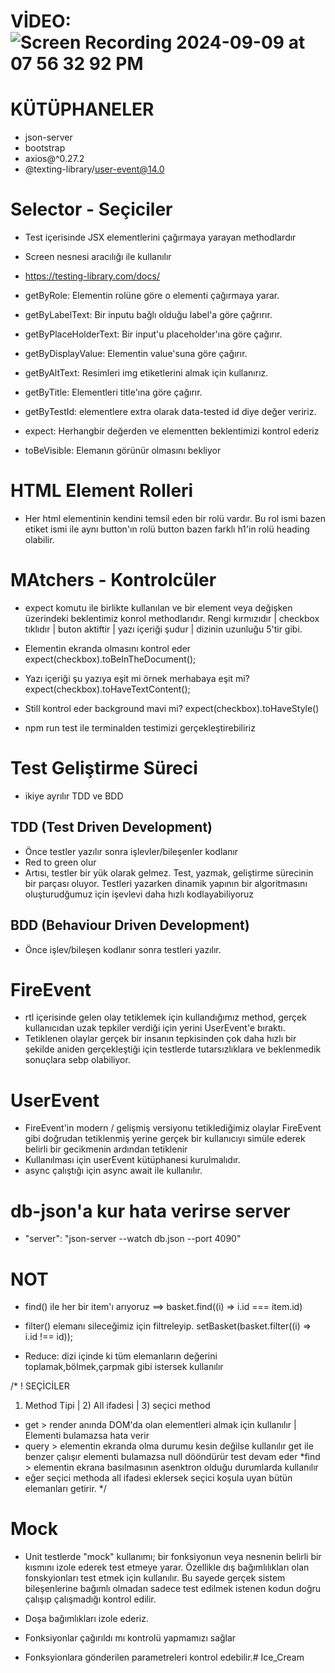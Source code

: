 # VİDEO: ![Screen Recording 2024-09-09 at 07 56 32 92 PM](https://github.com/user-attachments/assets/9add1f75-c3be-4631-b77e-e7cea5925e6a)


# KÜTÜPHANELER
- json-server
- bootstrap
- axios@^0.27.2
- @texting-library/user-event@14.0

# Selector - Seçiciler

- Test içerisinde JSX elementlerini çağırmaya yarayan methodlardır
- Screen nesnesi aracılığı ile kullanılır
- https://testing-library.com/docs/

- getByRole: Elementin rolüne göre o elementi çağırmaya yarar.
- getByLabelText: Bir inputu bağlı olduğu label'a göre çağrırır.
- getByPlaceHolderText: Bir input'u placeholder'ına göre çağırır.
- getByDisplayValue: Elementin value'suna göre çağırır.
- getByAltText: Resimleri img etiketlerini almak için kullanırız.
- getByTitle: Elementleri title'ına göre çağırır.
- getByTestId: elementlere extra olarak data-tested id diye değer veririz.
- expect: Herhangbir değerden ve elementten beklentimizi kontrol ederiz
- toBeVisible: Elemanın görünür olmasını bekliyor 

# HTML Element Rolleri

- Her html elementinin kendini temsil eden bir rolü vardır. Bu rol ismi bazen etiket  ismi ile aynı button'ın rolü button bazen farklı h1'in rolü heading olabilir.

# MAtchers - Kontrolcüler
- expect komutu ile birlikte kullanılan ve bir element veya değişken üzerindeki beklentimiz konrol methodlarıdır. Rengi kırmızıdır | checkbox tıklıdır | buton aktiftir | yazı içeriği şudur | dizinin uzunluğu 5'tir gibi.

- Elementin ekranda olmasını kontrol eder
   expect(checkbox).toBeInTheDocument();

- Yazı içeriği şu yazıya eşit mi örnek merhabaya eşit mi?
    expect(checkbox).toHaveTextContent();

- Still kontrol eder background mavi mi?
    expect(checkbox).toHaveStyle()

- npm run test ile terminalden testimizi gerçekleştirebiliriz

# Test Geliştirme Süreci
- ikiye ayrılır TDD ve BDD

## TDD (Test Driven Development)
- Önce testler yazılır sonra işlevler/bileşenler kodlanır
- Red to green olur
- Artısı, testler bir yük olarak gelmez. Test, yazmak, geliştirme sürecinin bir parçası oluyor. Testleri yazarken dinamik yapının bir algoritmasını oluşturudğumuz için işevlevi daha hızlı kodlayabiliyoruz

## BDD (Behaviour Driven Development)
- Önce işlev/bileşen kodlanır sonra testleri yazılır.

# FireEvent
- rtl içerisinde gelen olay tetiklemek için kullandığımız method, gerçek kullanıcıdan uzak tepkiler verdiği için yerini UserEvent'e bıraktı.
- Tetiklenen olaylar gerçek bir insanın tepkisinden çok daha hızlı bir şekilde aniden gerçekleştiği için testlerde tutarsızlıklara ve beklenmedik sonuçlara sebp olabiliyor.

# UserEvent

- FireEvent'in modern / gelişmiş versiyonu tetiklediğimiz olaylar FireEvent gibi doğrudan tetiklenmiş yerine gerçek bir kullanıcıyı simüle ederek belirli bir gecikmenin ardından tetiklenir
- Kullanılması için userEvent kütüphanesi kurulmalıdır.
- async çalıştığı için async await ile kullanılır.


# db-json'a kur hata verirse server
- "server": "json-server --watch db.json --port 4090"

# NOT
- find() ile her bir item'ı arıyoruz ==> basket.find((i) => i.id === item.id)
- filter() elemanı sileceğimiz için filtreleyip. setBasket(basket.filter((i) => i.id !== id));

- Reduce: dizi içinde ki tüm elemanların değerini toplamak,bölmek,çarpmak gibi istersek kullanılır


/*
! SEÇİCİLER

1) Method Tipi | 2) All ifadesi | 3) seçici method

* get > render anında DOM'da olan elementleri almak için kullanılır | Elementi bulamazsa hata verir
* query > elementin ekranda olma durumu kesin değilse kullanılır get ile benzer çalışır  elementi bulamazsa null dööndürür test devam eder
*find > elementin ekrana basılmasının asenktron olduğu durumlarda kullanılır
* eğer seçici methoda all ifadesi eklersek seçici koşula uyan bütün elemanları getirir.
*/

# Mock

- Unit testlerde "mock" kullanımı; bir fonksiyonun veya nesnenin belirli bir kısmını izole ederek test etmeye yarar. Özellikle dış bağımlılıkları olan fonskyionları test etmek için kullanılır. Bu sayede gerçek sistem bileşenlerine bağımlı olmadan sadece test edilmek istenen kodun doğru çalışıp çalışmadığı kontrol edilir.

- Doşa bağımlıkları izole ederiz.

- Fonksiyonlar çağırıldı mı kontrolü yapmamızı sağlar

- Fonksyionlara gönderilen parametreleri kontrol edebilir.# Ice_Cream
